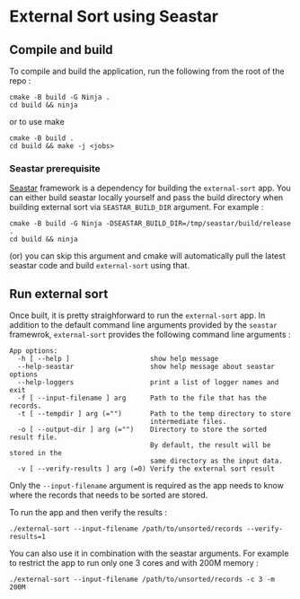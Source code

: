 # External Sort using Seastar

## Compile and build

To compile and build the application, run the following from the root of the repo :
```
cmake -B build -G Ninja .
cd build && ninja
```
or to use make
```
cmake -B build .
cd build && make -j <jobs>
```
### Seastar prerequisite

[Seastar](https://github.com/scylladb/seastar) framework is a dependency for building the `external-sort` app.
You can either build seastar locally yourself and pass the build directory when building external sort via `SEASTAR_BUILD_DIR` argument.
For example : 
```
cmake -B build -G Ninja -DSEASTAR_BUILD_DIR=/tmp/seastar/build/release .
cd build && ninja
```
(or) you can skip this argument and cmake will automatically pull the latest seastar code and build `external-sort` using that.

## Run external sort
Once built, it is pretty straighforward to run the `external-sort` app. In addition to the default command line arguments provided by the `seastar` framewrok, `external-sort` provides the following command line arguments :
```
App options:
  -h [ --help ]                    show help message
  --help-seastar                   show help message about seastar options
  --help-loggers                   print a list of logger names and exit
  -f [ --input-filename ] arg      Path to the file that has the records.
  -t [ --tempdir ] arg (="")       Path to the temp directory to store 
                                   intermediate files.
  -o [ --output-dir ] arg (="")    Directory to store the sorted result file. 
                                   By default, the result will be stored in the
                                   same directory as the input data.
  -v [ --verify-results ] arg (=0) Verify the external sort result

```
Only the `--input-filename` argument is required as the app needs to know where the records that needs to be sorted are stored.

To run the app and then verify the results :
```
./external-sort --input-filename /path/to/unsorted/records --verify-results=1
```

You can also use it in combination with the seastar arguments. For example to restrict the app to run only one 3 cores and with 200M memory :
```
./external-sort --input-filename /path/to/unsorted/records -c 3 -m 200M
```
